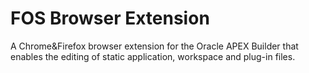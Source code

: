 # FOS Browser Extension
A Chrome&Firefox browser extension for the Oracle APEX Builder that enables the editing of static application, workspace and plug-in files.
